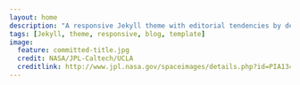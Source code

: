 ```yaml
---
layout: home
description: "A responsive Jekyll theme with editorial tendencies by designer Michael Rose."
tags: [Jekyll, theme, responsive, blog, template]
image:
  feature: committed-title.jpg
  credit: NASA/JPL-Caltech/UCLA
  creditlink: http://www.jpl.nasa.gov/spaceimages/details.php?id=PIA13442
---
```

